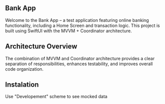 ## Bank App
Welcome to the Bank App – a test application featuring online banking functionality, including a Home Screen and transaction logic. This project is built using SwiftUI with the MVVM + Coordinator architecture.

## Architecture Overview
The combination of MVVM and Coordinator architecture provides a clear separation of responsibilities, enhances testability, and improves overall code organization.

## Instalation
Use "Developement" scheme to see mocked data
